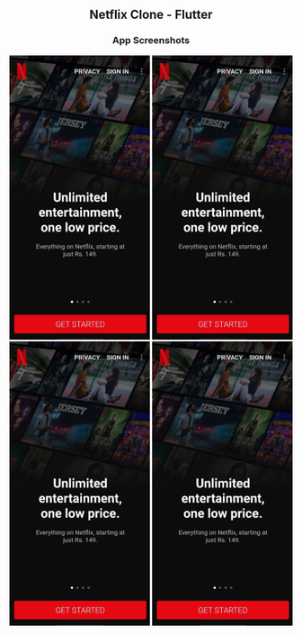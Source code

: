 ## <p align="center">Netflix Clone - Flutter</p>


### <p align="center">App Screenshots</p>

<img src="screenshots/1.jpg" alt="Image 1" width="250"/>
<img src="screenshots/1.jpg" alt="Image 1" width="250"/>
<img src="screenshots/1.jpg" alt="Image 1" width="250"/>
<img src="screenshots/1.jpg" alt="Image 1" width="250"/>
